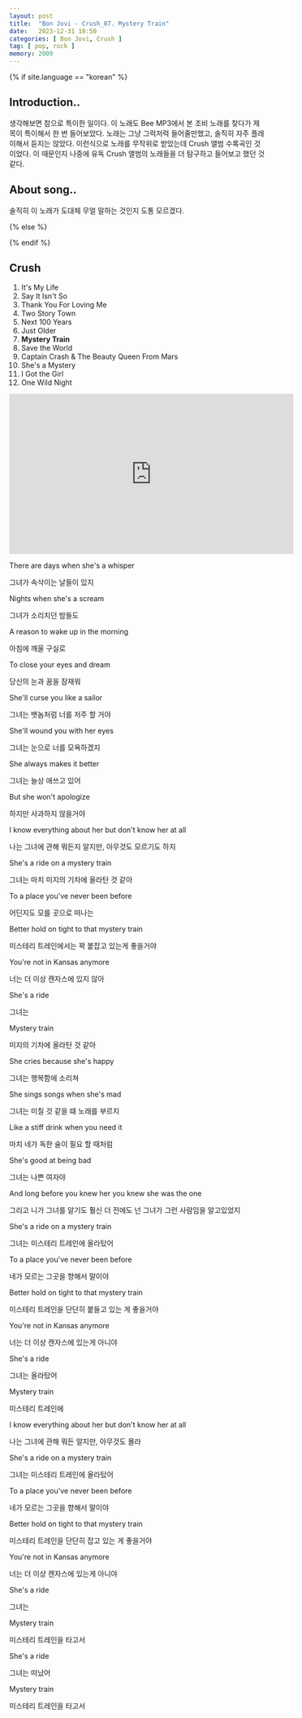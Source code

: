 ```yaml
---
layout: post
title:  "Bon Jovi - Crush_07. Mystery Train"
date:   2023-12-31 18:50
categories: [ Bon Jovi, Crush ]
tag: [ pop, rock ]
memory: 2009
---
```


{% if site.language == "korean" %}

## Introduction..

생각해보면 참으로 특이한 일이다. 이 노래도 Bee MP3에서 본 조비 노래를 찾다가 제목이 특이해서 한 번 들어보았다. 노래는 그냥 그럭저럭 들어줄만했고, 솔직히 자주 플레이해서 듣지는 않았다. 이런식으로 노래를 무작위로 받았는데 Crush 앨범 수록곡인 것이었다. 이 때문인지 나중에 유독 Crush 앨범의 노래들을 더 탐구하고 들어보고 했던 것 같다.

## About song..

솔직히 이 노래가 도대체 무얼 말하는 것인지 도통 모르겠다. 

{% else %}

{% endif %}

## Crush

1. It's My Life
2. Say It Isn't So
3. Thank You For Loving Me
4. Two Story Town
5. Next 100 Years
6. Just Older
7. **Mystery Train**
8. Save the World
9. Captain Crash & The Beauty Queen From Mars
10. She's a Mystery
11. I Got the Girl
12. One Wild Night

<iframe width="560" height="315" src="https://www.youtube.com/embed/WQ-YPrIx-Mc?si=u_Jm3ql5YMavQxzn" title="YouTube video player" frameborder="0" allow="accelerometer; autoplay; clipboard-write; encrypted-media; gyroscope; picture-in-picture; web-share" allowfullscreen></iframe>

There are days when she's a whisper

그녀가 속삭이는 날들이 있지

Nights when she's a scream

그녀가 소리치던 밤들도

A reason to wake up in the morning

아침에 깨울 구실로

To close your eyes and dream

당신의 눈과 꿈을 잠재워

She'll curse you like a sailor

그녀는 뱃놈처럼 너를 저주 할 거야

She'll wound you with her eyes

그녀는 눈으로 너를 모욕하겠지

She always makes it better

그녀는 늘상 애쓰고 있어

But she won't apologize

하지만 사과하지 않을거야

I know everything about her but don't know her at all

나는 그녀에 관해 뭐든지 알지만, 아무것도 모르기도 하지

She's a ride on a mystery train

그녀는 마치 미지의 기차에 올라탄 것 같아

To a place you've never been before

어딘지도 모를 곳으로 떠나는

Better hold on tight to that mystery train

미스테리 트레인에서는 꽉 붙잡고 있는게 좋을거야

You're not in Kansas anymore

너는 더 이상 캔자스에 있지 않아

She's a ride

그녀는

Mystery train

미지의 기차에 올라탄 것 같아

She cries because she's happy

그녀는 행복함에 소리쳐

She sings songs when she's mad

그녀는 미칠 것 같을 떄 노래를 부르지

Like a stiff drink when you need it

마치 네가 독한 술이 필요 할 때처럼

She's good at being bad

그녀는 나쁜 여자야

And long before you knew her you knew she was the one

그리고 니가 그녀를 알기도 훨신 더 전에도 넌 그녀가 그런 사람임을 알고있었지

She's a ride on a mystery train

그녀는 미스테리 트레인에 올라탔어

To a place you've never been before

네가 모르는 그곳을 향해서 말이야

Better hold on tight to that mystery train

미스테리 트레인을 단단히 붙들고 있는 게 좋을거야

You're not in Kansas anymore

너는 더 이상 캔자스에 있는게 아니야

She's a ride

그녀는 올라탔어

Mystery train

미스테리 트레인에

I know everything about her but don't know her at all

나는 그녀에 관해 뭐든 알지만, 아무것도 몰라

She's a ride on a mystery train

그녀는 미스테리 트레인에 올라탔어

To a place you've never been before

네가 모르는 그곳을 향해서 말이야

Better hold on tight to that mystery train

미스테리 트레인을 단단히 잡고 있는 게 좋을거야

You're not in Kansas anymore

너는 더 이상 캔자스에 있는게 아니야

She's a ride

그녀는 

Mystery train

미스테리 트레인을 타고서

She's a ride

그녀는 떠났어

Mystery train

미스테리 트레인을 타고서